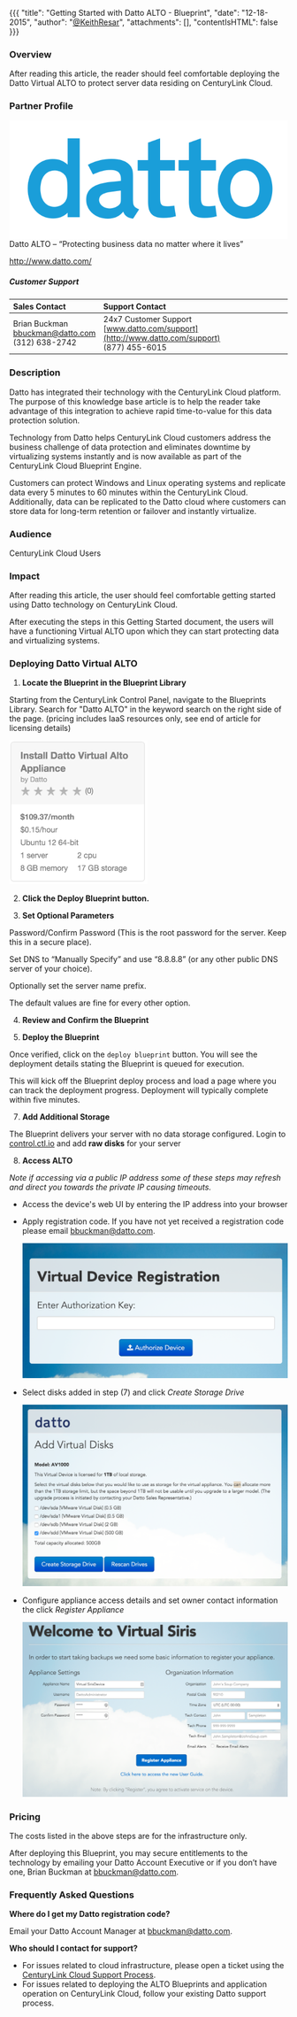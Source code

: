 {{{
  "title": "Getting Started with Datto ALTO - Blueprint",
  "date": "12-18-2015",
  "author": "<a href='https://twitter.com/KeithResar'>@KeithResar</a>",
  "attachments": [],
  "contentIsHTML": false
}}}



### Overview

After reading this article, the reader should feel comfortable deploying the Datto Virtual ALTO to protect server
data residing on CenturyLink Cloud.

### Partner Profile

<img src="../../images/datto/datto_logo_blue.png" style="border:0;float:right;">

Datto ALTO – “Protecting business data no matter where it lives”

http://www.datto.com/

##### Customer Support

|Sales Contact   	| Support Contact	|
|:-	|	:-	|
|Brian Buckman<br>bbuckman@datto.com<br>(312) 638-2742   	| 24x7 Customer Support<br> [www.datto.com/support](http://www.datto.com/support)<br>(877) 455-6015	|


### Description

Datto has integrated their technology with the CenturyLink Cloud platform. The purpose of this knowledge base article is to help the reader
take advantage of this integration to achieve rapid time-to-value for this data protection solution.

Technology from Datto helps CenturyLink Cloud customers address the business challenge of data protection and eliminates downtime by
virtualizing systems instantly and is now available as part of the CenturyLink Cloud Blueprint Engine.

Customers can protect Windows and Linux operating systems and replicate data every 5 minutes to 60 minutes within the CenturyLink Cloud.
Additionally, data can be replicated to the Datto cloud where customers can store data for long-term retention or failover and instantly virtualize.


### Audience

CenturyLink Cloud Users


### Impact

After reading this article, the user should feel comfortable getting started using Datto technology on CenturyLink Cloud.

After executing the steps in this Getting Started document, the users will have a functioning Virtual ALTO upon which they
can start protecting data and virtualizing systems.


### Deploying Datto Virtual ALTO

1. **Locate the Blueprint in the Blueprint Library**

  Starting from the CenturyLink Control Panel, navigate to the Blueprints Library. Search for "Datto ALTO" in the keyword search on the right side of the page.
  (pricing includes IaaS resources only, see end of article for licensing details)

  <img src="../../images/datto/blueprint_tile.png" style="border:0;max-width:250px;">

2. **Click the Deploy Blueprint button.**

3. **Set Optional Parameters**

  Password/Confirm Password (This is the root password for the server. Keep this in a secure place).  

  Set DNS to “Manually Specify” and use “8.8.8.8” (or any other public DNS server of your choice).

  Optionally set the server name prefix.

  The default values are fine for every other option.

4. **Review and Confirm the Blueprint**

5. **Deploy the Blueprint**

  Once verified, click on the `deploy blueprint` button. You will see the deployment details stating the Blueprint is queued for execution.

  This will kick off the Blueprint deploy process and load a page where you can track the deployment progress. Deployment will typically complete within five minutes.

7. **Add Additional Storage**

  The Blueprint delivers your server with no data storage configured.  Login to [control.ctl.io](https://control.ctl.io) and
  add **raw disks** for your server

8. **Access ALTO**

  *Note if accessing via a public IP address some of these steps may refresh and direct you towards the private IP causing timeouts.*

  * Access the device's web UI by entering the IP address into your browser

  * Apply registration code.  If you have not yet received a registration code please email bbuckman@datto.com.

    ![Add authorization key](../../images/datto/authorization_key.png)

  * Select disks added in step (7) and click *Create Storage Drive*

    ![Add disks](../../images/datto/add_disks.png)

  * Configure appliance access details and set owner contact information the click *Register Appliance*

    ![Register appliance](../../images/datto/register_appliance.png)


### Pricing

The costs listed in the above steps are for the infrastructure only.

After deploying this Blueprint, you may secure entitlements to the technology by emailing your Datto Account Executive or if you don’t have one, Brian Buckman at bbuckman@datto.com.


### Frequently Asked Questions

**Where do I get my Datto registration code?**

Email your Datto Account Manager at bbuckman@datto.com.


**Who should I contact for support?**

* For issues related to cloud infrastructure, please open a ticket using the [CenturyLink Cloud Support Process](../../Support/how-do-i-report-a-support-issue.md).
* For issues related to deploying the ALTO Blueprints and application operation on CenturyLink Cloud, follow your existing Datto support process.
